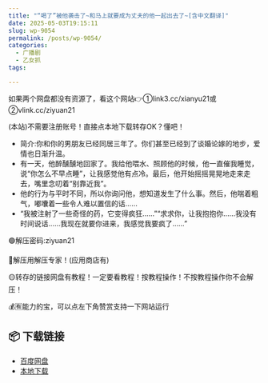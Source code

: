 ```yaml
---
title: "“喝了”被他袭击了~和马上就要成为丈夫的他一起出去了~[含中文翻译]"
date: 2025-05-03T19:15:11
slug: wp-9054
permalink: /posts/wp-9054/
categories:
  - 广播剧
  - 乙女抓
tags:

---
```


如果两个网盘都没有资源了，看这个网站👉①link3.cc/xianyu21或②vlink.cc/ziyuan21

(本站)不需要注册账号！直接点本地下载转存OK？懂吧！

*   简介:你和你的男朋友已经同居三年了。你们甚至已经到了谈婚论嫁的地步，爱情也日渐升温。
*   有一天，他醉醺醺地回家了。我给他喂水、照顾他的时候，他一直催我睡觉，说“你怎么不早点睡”，让我感觉他有点冷。最后，他开始摇摇晃晃地走来走去，嘴里念叨着“别靠近我”。
*   他的行为与平时不同，所以你询问他，想知道发生了什么事。然后，他喘着粗气，嘟囔着一些令人难以置信的话……
*   “我被注射了一些奇怪的药，它变得疯狂……”“求求你，让我抱抱你……我没有时间说话……我现在就要你进来，我感觉我要疯了……”

🟢解压密码:ziyuan21

🔵解压用解压专家！(应用商店有)

🟡转存的链接网盘有教程！一定要看教程！按教程操作！不按教程操作你不会解压！

💰🈶能力的宝，可以点左下角赞赏支持一下网站运行

## 📦 下载链接
- [百度网盘](https://blziyuan21.com/pay-download/9054?key=9e3938dc4a&down_id=0)
- [本地下载](https://blziyuan21.com/pay-download/9054?key=9e3938dc4a&down_id=1)

